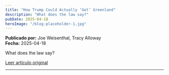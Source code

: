 ```yaml
---
title: "How Trump Could Actually ‘Get’ Greenland"
description: "What does the law say?"
pubDate: 2025-04-18
heroImage: "/blog-placeholder-1.jpg"
---
```


**Publicado por:** Joe Weisenthal, Tracy Alloway  
**Fecha:** 2025-04-18

What does the law say?

[Leer artículo original](https://www.bloomberg.com/news/newsletters/2025-04-18/how-trump-could-actually-get-greenland)

---
